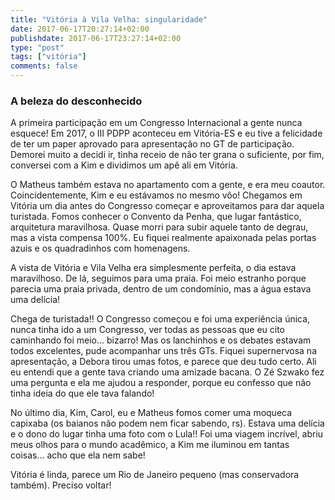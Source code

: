 ```yaml
---
title: "Vitória à Vila Velha: singularidade"
date: 2017-06-17T20:27:14+02:00
publishdate: 2017-06-17T23:27:14+02:00
type: "post"
tags: ["vitória"]
comments: false
---
```

### A beleza do desconhecido

A primeira participação em um Congresso Internacional a gente nunca esquece! Em 2017, o III PDPP aconteceu em Vitória-ES e eu tive a felicidade de ter um paper aprovado para apresentação no GT de participação. Demorei muito a decidi ir, tinha receio de não ter grana o suficiente, por fim, conversei com a Kim e dividimos um apê ali em Vitória.

O Matheus também estava no apartamento com a gente, e era meu coautor. Coincidentemente, Kim e eu estávamos no mesmo vôo! Chegamos em Vitória um dia antes do Congresso começar e aproveitamos para dar aquela turistada. Fomos conhecer o Convento da Penha, que lugar fantástico, arquitetura maravilhosa. Quase morri para subir aquele tanto de degrau, mas a vista compensa 100%. Eu fiquei realmente apaixonada pelas portas azuis e os quadradinhos com homenagens. 

A vista de Vitória e Vila Velha era simplesmente perfeita, o dia estava maravilhoso. De lá, seguimos para uma praia. Foi meio estranho porque parecia uma praia privada, dentro de um condomínio, mas a água estava uma delícia! 

Chega de turistada!! O Congresso começou e foi uma experiência única, nunca tinha ido a um Congresso, ver todas as pessoas que eu cito caminhando foi meio... bizarro! Mas os lanchinhos e os debates estavam todos excelentes, pude acompanhar uns três GTs. Fiquei supernervosa na apresentação, a Debora tirou umas fotos, e parece que deu tudo certo. Ali eu entendi que a gente tava criando uma amizade bacana. O Zé Szwako fez uma pergunta e ela me ajudou a responder, porque eu confesso que não tinha ideia do que ele tava falando!

No último dia, Kim, Carol, eu e Matheus fomos comer uma moqueca capixaba (os baianos não podem nem ficar sabendo, rs). Estava uma delícia e o dono do lugar tinha uma foto com o Lula!! Foi uma viagem incrível, abriu meus olhos para o mundo acadêmico, a Kim me iluminou em tantas coisas... acho que ela nem sabe!

Vitória é linda, parece um Rio de Janeiro pequeno (mas conservadora também). Preciso voltar!